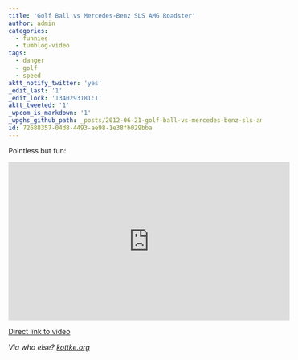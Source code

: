 ```yaml
---
title: 'Golf Ball vs Mercedes-Benz SLS AMG Roadster'
author: admin
categories:
  - funnies
  - tumblog-video
tags:
  - danger
  - golf
  - speed
aktt_notify_twitter: 'yes'
_edit_last: '1'
_edit_lock: '1340293181:1'
aktt_tweeted: '1'
_wpcom_is_markdown: '1'
_wpghs_github_path: _posts/2012-06-21-golf-ball-vs-mercedes-benz-sls-amg-roadster.md
id: 72688357-04d8-4493-ae98-1e38fb029bba
---
```

<p>Pointless but fun:</p>
<p><iframe width="560" height="315" src="http://www.youtube.com/embed/VgKMGwfo5sg?rel=0" frameborder="0" allowfullscreen></iframe></p>
<p><a href="http://youtu.be/VgKMGwfo5sg">Direct link to video</a></p>
<p><em>Via who else? <a href="http://kottke.org/12/06/video-of-a-mercedes-racing-a-golf-ball">kottke.org</a></em></p>
